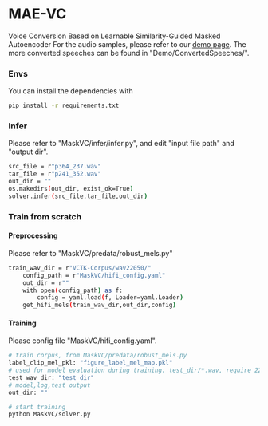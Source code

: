 # MAE-VC
Voice Conversion Based on Learnable Similarity-Guided Masked Autoencoder
For the audio samples, please refer to our [demo page](https://brightgu.github.io/MAE-VC/). The more converted speeches can be found in "Demo/ConvertedSpeeches/".
### Envs
You can install the dependencies with
```bash
pip install -r requirements.txt
```

### Infer
Please refer to "MaskVC/infer/infer.py", and edit "input file path" and "output dir".
```bash
src_file = r"p364_237.wav"
tar_file = r"p241_352.wav"
out_dir = ""
os.makedirs(out_dir, exist_ok=True)
solver.infer(src_file,tar_file,out_dir)
```
### Train from scratch
####  Preprocessing
Please refer to "MaskVC/predata/robust_mels.py"
```bash
train_wav_dir = r"VCTK-Corpus/wav22050/"
    config_path = r"MaskVC/hifi_config.yaml"
    out_dir = r""
    with open(config_path) as f:
        config = yaml.load(f, Loader=yaml.Loader)
    get_hifi_mels(train_wav_dir,out_dir,config)
```
#### Training
Please config file "MaskVC/hifi_config.yaml".
```bash
# train corpus, from MaskVC/predata/robust_mels.py
label_clip_mel_pkl: "figure_label_mel_map.pkl"
# used for model evaluation during training. test_dir/*.wav, require 22050hz
test_wav_dir: "test_dir"
# model,log,test output
out_dir: ""

# start training
python MaskVC/solver.py
```
